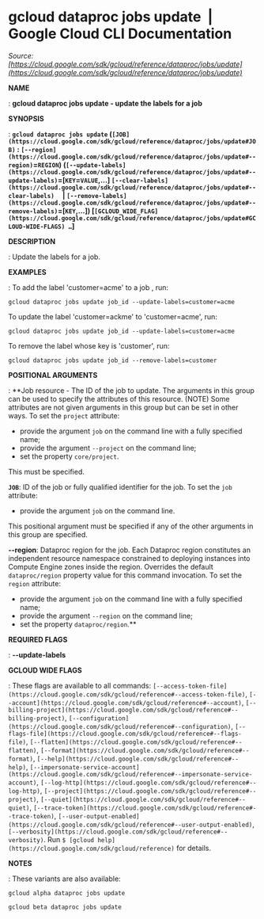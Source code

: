 # gcloud dataproc jobs update  |  Google Cloud CLI Documentation

*Source: [https://cloud.google.com/sdk/gcloud/reference/dataproc/jobs/update](https://cloud.google.com/sdk/gcloud/reference/dataproc/jobs/update)*

**NAME**

: **gcloud dataproc jobs update - update the labels for a job**

**SYNOPSIS**

: **`gcloud dataproc jobs update` (`[JOB](https://cloud.google.com/sdk/gcloud/reference/dataproc/jobs/update#JOB)` : `[--region](https://cloud.google.com/sdk/gcloud/reference/dataproc/jobs/update#--region)`=`REGION`) (`[--update-labels](https://cloud.google.com/sdk/gcloud/reference/dataproc/jobs/update#--update-labels)`=[`KEY`=`VALUE`,…] `[--clear-labels](https://cloud.google.com/sdk/gcloud/reference/dataproc/jobs/update#--clear-labels)`     | `[--remove-labels](https://cloud.google.com/sdk/gcloud/reference/dataproc/jobs/update#--remove-labels)`=[`KEY`,…]) [`[GCLOUD_WIDE_FLAG](https://cloud.google.com/sdk/gcloud/reference/dataproc/jobs/update#GCLOUD-WIDE-FLAGS) …`]**

**DESCRIPTION**

: Update the labels for a job.

**EXAMPLES**

: To add the label 'customer=acme' to a job , run:

```
gcloud dataproc jobs update job_id --update-labels=customer=acme
```

To update the label 'customer=ackme' to 'customer=acme', run:

```
gcloud dataproc jobs update job_id --update-labels=customer=acme
```

To remove the label whose key is 'customer', run:

```
gcloud dataproc jobs update job_id --remove-labels=customer
```

**POSITIONAL ARGUMENTS**

: **Job resource - The ID of the job to update. The arguments in this group can be
used to specify the attributes of this resource. (NOTE) Some attributes are not
given arguments in this group but can be set in other ways.
To set the `project` attribute:

- provide the argument `job` on the command line with a fully specified
name;
- provide the argument `--project` on the command line;
- set the property `core/project`.

This must be specified.

**`JOB`**:
ID of the job or fully qualified identifier for the job.
To set the `job` attribute:

- provide the argument `job` on the command line.

This positional argument must be specified if any of the other arguments in this
group are specified.

**--region**:
Dataproc region for the job. Each Dataproc region constitutes an independent
resource namespace constrained to deploying instances into Compute Engine zones
inside the region. Overrides the default `dataproc/region` property
value for this command invocation.
To set the `region` attribute:

- provide the argument `job` on the command line with a fully specified
name;
- provide the argument `--region` on the command line;
- set the property `dataproc/region`.**

**REQUIRED FLAGS**

: **--update-labels**

**GCLOUD WIDE FLAGS**

: These flags are available to all commands: `[--access-token-file](https://cloud.google.com/sdk/gcloud/reference#--access-token-file)`,
`[--account](https://cloud.google.com/sdk/gcloud/reference#--account)`, `[--billing-project](https://cloud.google.com/sdk/gcloud/reference#--billing-project)`,
`[--configuration](https://cloud.google.com/sdk/gcloud/reference#--configuration)`,
`[--flags-file](https://cloud.google.com/sdk/gcloud/reference#--flags-file)`,
`[--flatten](https://cloud.google.com/sdk/gcloud/reference#--flatten)`, `[--format](https://cloud.google.com/sdk/gcloud/reference#--format)`, `[--help](https://cloud.google.com/sdk/gcloud/reference#--help)`, `[--impersonate-service-account](https://cloud.google.com/sdk/gcloud/reference#--impersonate-service-account)`,
`[--log-http](https://cloud.google.com/sdk/gcloud/reference#--log-http)`,
`[--project](https://cloud.google.com/sdk/gcloud/reference#--project)`, `[--quiet](https://cloud.google.com/sdk/gcloud/reference#--quiet)`, `[--trace-token](https://cloud.google.com/sdk/gcloud/reference#--trace-token)`, `[--user-output-enabled](https://cloud.google.com/sdk/gcloud/reference#--user-output-enabled)`,
`[--verbosity](https://cloud.google.com/sdk/gcloud/reference#--verbosity)`.
Run `$ [gcloud help](https://cloud.google.com/sdk/gcloud/reference)` for details.

**NOTES**

: These variants are also available:

```
gcloud alpha dataproc jobs update
```

```
gcloud beta dataproc jobs update
```